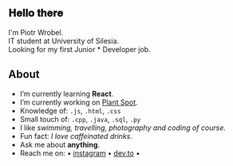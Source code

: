 <h2>𝐇𝐞𝐥𝐥𝐨 𝐭𝐡𝐞𝐫𝐞 </h2>
<p>I'm Piotr Wrobel.<br />
IT student at University of Silesia.<br />
Looking for my first Junior * Developer job.</p>

## About
* I’m currently learning **React**.
* I’m currently working on [Plant Spot](https://github.com/ajiiz/plants-react-app).
* Knowledge of: `.js`, `.html`, `.css`
* Small touch of: `.cpp`, `.java`, `.sql`, `.py`
* I like *swimming, travelling, photography and coding of course.*
* Fun fact: *I love caffeinated drinks.*
* Ask me about **anything**.
* Reach me on: • <a href="https://www.instagram.com/pvvrbl/">instagram</a> • <a href="https://dev.to/ajiiz">dev.to</a> •
